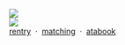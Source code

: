 ![](https://komarev.com/ghpvc/?username=yaoidemon&label=hi+friends&style=pixel&color=c57a7f&base=4000&abbreviated=true)  
![](https://file.garden/aDT0Ck-AL1_uKJ4P/papa%20renga)  
[rentry](https://rentry.co/prsk) ‎ ‎· ‎ ‎[matching](https://rentry.co/sern) ‎ ‎· ‎ ‎[atabook](https://sern.atabook.org/)
